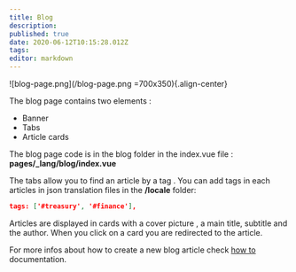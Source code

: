 ```yaml
---
title: Blog 
description: 
published: true
date: 2020-06-12T10:15:28.012Z
tags: 
editor: markdown
---
```


![blog-page.png](/blog-page.png =700x350){.align-center}

The blog page contains two elements  :
- Banner
- Tabs
- Article cards

The blog page code is in the blog folder in the index.vue file :
**pages/_lang/blog/index.vue**

The tabs allow you to find an article by a tag . You can add tags in each articles in json translation files in the **/locale** folder:

```json
tags: ['#treasury', '#finance'],
```


Articles are displayed in cards with a cover picture , a main title, subtitle and the author. When you click on a card you are redirected to the article.  

For more infos about how to create a new blog article check  [how to](https://docs.cashstory.com/landing/howto)  documentation.